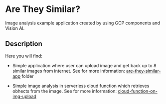 # Are They Similar?
Image analysis example application created by using GCP components and Vision AI.

## Description
Here you will find:
- Simple application where user can upload image and get back up to 8 similar images from internet. See for more information:
[are-they-similar-app](are-they-similar-app) folder

- Simple image analysis in serverless cloud function which retrieves obhects from the image. See for more information:
[cloud-function-on-img-upload](cloud-function-on-img-upload)
